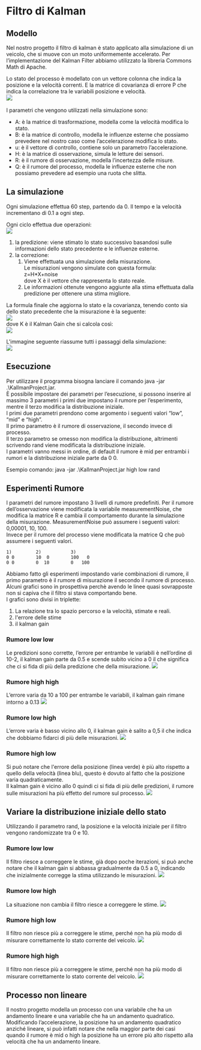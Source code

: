 # Filtro di Kalman

## Modello
Nel nostro progetto il filtro di kalman è stato applicato alla simulazione di un veicolo, che si muove con un moto uniformemente accelerato.
Per l’implementazione del Kalman Filter abbiamo utilizzato la libreria Commons Math di Apache.

Lo stato del processo è modellato con un vettore colonna che indica la posizione e la velocità correnti.
E la matrice di covarianza di errore P che indica la correlazione tra le variabili posizione e velocità.<br>
<img src="https://github.com/VittorioParagallo/IALAB_2019-2020/blob/master/Uncertainty/KallmanProject/img/formula.png"/><br><br>
I parametri che vengono utilizzati nella simulazione sono:
* A: è la matrice di trasformazione, modella come la velocità modifica lo stato.
* B: è la matrice di controllo, modella le influenze esterne che possiamo prevedere nel nostro caso come l’accelerazione modifica lo stato.
* u: è il vettore di controllo, contiene solo un parametro l’accelerazione.
* H: è la matrice di osservazione, simula le letture dei sensori.
* R: è il rumore di osservazione, modella l’incertezza delle misure.
* Q: è il rumore del processo, modella le influenze esterne che non possiamo prevedere ad esempio una ruota che slitta.

## La simulazione
Ogni simulazione effettua 60 step, partendo da 0.
Il tempo e la velocità incrementano di 0.1 a ogni step.

Ogni ciclo effettua due operazioni:
<br><img src="https://github.com/VittorioParagallo/IALAB_2019-2020/blob/master/Uncertainty/KallmanProject/img/formula1.png"/>
1. la predizione: viene stimato lo stato successivo basandosi sulle informazioni dello stato precedente e le influenze esterne.
1. la correzione:
   1. Viene effettuata una simulazione della misurazione.<br>Le misurazioni vengono simulate con questa formula:<br>z=H\*X+noise<br>dove X è il vettore che rappresenta lo stato reale.
   1. Le informazioni ottenute vengono aggiunte alla stima effettuata dalla predizione per ottenere una stima migliore.

La formula finale che aggiorna lo stato e la covarianza, tenendo conto sia dello stato precedente che la misurazione è la seguente:<br>
<img src="https://github.com/VittorioParagallo/IALAB_2019-2020/blob/master/Uncertainty/KallmanProject/img/formula2.png"/><br>
dove K è il Kalman Gain che si calcola così:<br>
<img src="https://github.com/VittorioParagallo/IALAB_2019-2020/blob/master/Uncertainty/KallmanProject/img/formula3.png"/><br>

L'immagine seguente riassume tutti i passaggi della simulazione:<br>
<img src="https://github.com/VittorioParagallo/IALAB_2019-2020/blob/master/Uncertainty/KallmanProject/img/kalflow.png"/><br>

## Esecuzione
Per utilizzare il programma bisogna lanciare il comando java -jar .\KallmanProject.jar.<br>
È possibile impostare dei parametri per l’esecuzione, si possono inserire al massimo 3 parametri i primi due impostano il rumore per l’esperimento, mentre il terzo modifica la distribuzione iniziale.<br>
I primi due parametri prendono come argomento i seguenti valori “low”, “mid” e “high”.<br>
Il primo parametro è il rumore di osservazione, il secondo invece di processo.<br>
Il terzo parametro se omesso non modifica la distribuzione, altrimenti scrivendo rand viene modificata la distribuzione iniziale.<br>
I parametri vanno messi in ordine, di default il rumore è mid per entrambi i rumori e la distribuzione iniziale parte da 0 0.<br>

Esempio comando:
java -jar .\KallmanProject.jar high low rand

## Esperimenti Rumore
I parametri del rumore impostano 3 livelli di rumore predefiniti.
Per il rumore dell’osservazione viene modificata la variabile measurementNoise, che modifica la matrice R e cambia il comportamento durante la simulazione della misurazione.
MeasurementNoise può assumere i seguenti valori: 0,00001, 10, 100.
<br>Invece per il rumore del processo viene modificata la matrice Q che può assumere i seguenti valori.
```
1)         2)           3)
0 0        10  0        100   0
0 0        0  10        0   100
```
Abbiamo fatto gli esperimenti impostando varie combinazioni di rumore, il primo parametro è il rumore di misurazione il secondo il rumore di processo.<br>
Alcuni grafici sono in prospettiva perchè avendo le linee quasi sovrapposte non si capiva che il filtro si stava comportando bene.<br>
I grafici sono divisi in triplette:
1. La relazione tra lo spazio percorso e la velocità, stimate e reali.
1. l'errore delle stime
1. il kalman gain
### Rumore low low
Le predizioni sono corrette, l’errore per entrambe le variabili è nell’ordine di 10-2, il kalman gain parte da 0.5 e scende subito vicino a 0 il che significa che ci si fida di più della predizione che della misurazione.
<img src="https://github.com/VittorioParagallo/IALAB_2019-2020/blob/master/Uncertainty/KallmanProject/img/explowlow.jpeg"/><br>
### Rumore high high
L’errore varia da 10 a 100 per entrambe le variabili, il kalman gain rimane intorno a 0.13
<img src="https://github.com/VittorioParagallo/IALAB_2019-2020/blob/master/Uncertainty/KallmanProject/img/exphighhigh.jpeg"/><br>
### Rumore low high
L’errore varia è basso vicino allo 0, il kalman gain è salito a 0,5 il che indica che dobbiamo fidarci di più delle misurazioni.
<img src="https://github.com/VittorioParagallo/IALAB_2019-2020/blob/master/Uncertainty/KallmanProject/img/explowhigh.jpeg"/><br>
### Rumore high low
Si può notare che l'errore della posizione (linea verde) è più alto rispetto a quello della velocità (linea blu), questo è dovuto al fatto che la posizione varia quadraticamente.<br>
Il kalman gain è vicino allo 0 quindi ci si fida di più delle predizioni, il rumore sulle misurazioni ha più effetto del rumore sul processo.
<img src="https://github.com/VittorioParagallo/IALAB_2019-2020/blob/master/Uncertainty/KallmanProject/img/exphighlow.jpeg"/><br>
## Variare la distribuzione iniziale dello stato
Utilizzando il parametro rand, la posizione e la velocità iniziale per il filtro vengono randomizzate tra 0 e 10.
### Rumore low low
Il filtro riesce a correggere le stime, già dopo poche iterazioni, si può anche notare che il kalman gain si abbassa gradualmente da 0.5 a 0, indicando che inizialmente corregge la stima utilizzando le misurazioni.
<img src="https://github.com/VittorioParagallo/IALAB_2019-2020/blob/master/Uncertainty/KallmanProject/img/explowlowrand.jpeg"/><br>
### Rumore low high
La situazione non cambia il filtro riesce a correggere le stime.
<img src="https://github.com/VittorioParagallo/IALAB_2019-2020/blob/master/Uncertainty/KallmanProject/img/explowhighrand.jpeg"/><br>
### Rumore high low
Il filtro non riesce più a correggere le stime, perché non ha più modo di misurare correttamente lo stato corrente del veicolo.
<img src="https://github.com/VittorioParagallo/IALAB_2019-2020/blob/master/Uncertainty/KallmanProject/img/exphighlowrand.jpeg"/><br>
### Rumore high high
Il filtro non riesce più a correggere le stime, perché non ha più modo di misurare correttamente lo stato corrente del veicolo.
<img src="https://github.com/VittorioParagallo/IALAB_2019-2020/blob/master/Uncertainty/KallmanProject/img/exphighhighrand.jpeg"/><br>

## Processo non lineare
Il nostro progetto modella un processo con una variabile che ha un andamento lineare e una variabile che ha un andamento quadratico.
Modificando l’accelerazione, la posizione ha un andamento quadratico anziché lineare, si può infatti notare che nella maggior parte dei casi quando il rumore è mid o high la posizione ha un errore più alto rispetto alla velocità che ha un andamento lineare.
